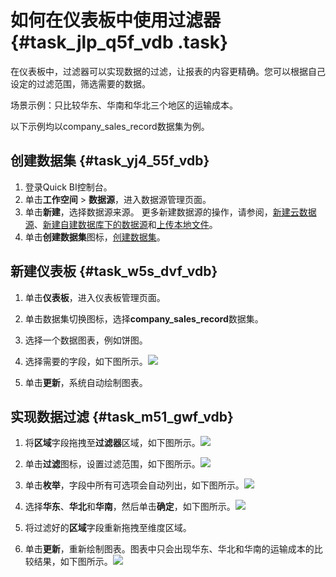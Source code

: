 # 如何在仪表板中使用过滤器 {#task_jlp_q5f_vdb .task}

在仪表板中，过滤器可以实现数据的过滤，让报表的内容更精确。您可以根据自己设定的过滤范围，筛选需要的数据。

场景示例：只比较华东、华南和华北三个地区的运输成本。

以下示例均以company\_sales\_record数据集为例。

## 创建数据集 {#task_yj4_55f_vdb}

1.  登录Quick BI控制台。 
2.  单击**工作空间** \> **数据源**，进入数据源管理页面。 
3.  单击**新建**，选择数据源来源。 更多新建数据源的操作，请参阅，[新建云数据源](../../../../intl.zh-CN/快速入门/数据建模/管理数据源/新建云数据源.md#)、[新建自建数据库下的数据源](../../../../intl.zh-CN/快速入门/数据建模/管理数据源/新建自建数据库下的数据源.md#)和[上传本地文件](../../../../intl.zh-CN/快速入门/数据建模/管理数据源/上传本地文件.md#)。
4.  单击**创建数据集**图标，[创建数据集](../../../../intl.zh-CN/快速入门/数据建模/管理数据集/创建数据集.md#)。 

## 新建仪表板 {#task_w5s_dvf_vdb}

1.  单击**仪表板**，进入仪表板管理页面。 
2.  单击数据集切换图标，选择**company\_sales\_record**数据集。 
3.  选择一个数据图表，例如饼图。 
4.   选择需要的字段，如下图所示。![](http://static-aliyun-doc.oss-cn-hangzhou.aliyuncs.com/assets/img/9190/1914_zh-CN.png)

 
5.  单击**更新**，系统自动绘制图表。 

## 实现数据过滤 {#task_m51_gwf_vdb}

1.   将**区域**字段拖拽至**过滤器**区域，如下图所示。![](http://static-aliyun-doc.oss-cn-hangzhou.aliyuncs.com/assets/img/9190/1932_zh-CN.png)

 
2.   单击**过滤**图标，设置过滤范围，如下图所示。![](http://static-aliyun-doc.oss-cn-hangzhou.aliyuncs.com/assets/img/9190/1933_zh-CN.png)

 
3.   单击**枚举**，字段中所有可选项会自动列出，如下图所示。![](http://static-aliyun-doc.oss-cn-hangzhou.aliyuncs.com/assets/img/9190/1937_zh-CN.png)

 
4.   选择**华东**、**华北**和**华南**，然后单击**确定**，如下图所示。![](http://static-aliyun-doc.oss-cn-hangzhou.aliyuncs.com/assets/img/9190/1940_zh-CN.png)

 
5.  将过滤好的**区域**字段重新拖拽至维度区域。 
6.   单击**更新**，重新绘制图表。图表中只会出现华东、华北和华南的运输成本的比较结果，如下图所示。![](http://static-aliyun-doc.oss-cn-hangzhou.aliyuncs.com/assets/img/9190/1942_zh-CN.png)

 

